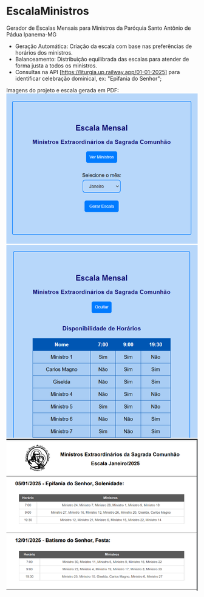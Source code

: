 # EscalaMinistros
Gerador de Escalas Mensais para Ministros da Paróquia Santo Antônio de Pádua Ipanema-MG

- Geração Automática: Criação da escala com base nas preferências de horários dos ministros.
- Balanceamento: Distribuição equilibrada das escalas para atender de forma justa a todos os ministros.
- Consultas na API [https://liturgia.up.railway.app/01-01-2025] para identificar celebração dominical, ex: "Epifania do Senhor";

Imagens do projeto e escala gerada em PDF:
![alt text](image.png)
![alt text](image-1.png)
![alt text](image-2.png)